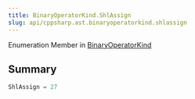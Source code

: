 ```yaml
---
title: BinaryOperatorKind.ShlAssign
slug: api/cppsharp.ast.binaryoperatorkind.shlassign
---
```

Enumeration Member in [BinaryOperatorKind](/api/cppsharp/ast/binaryoperatorkind)

## Summary



```csharp
ShlAssign = 27
```

